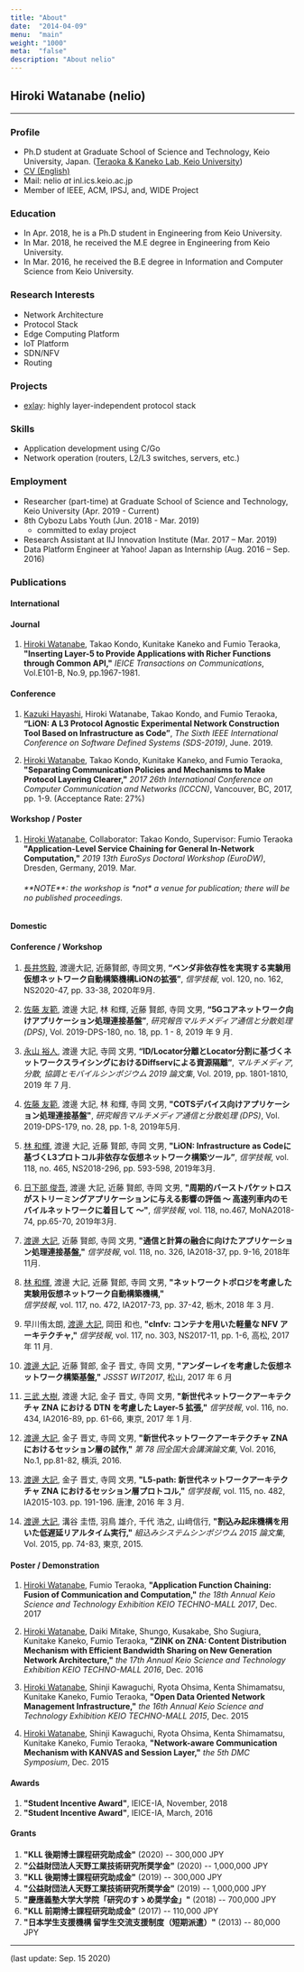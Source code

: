 ```yaml
---
title: "About"
date:  "2014-04-09"
menu:  "main"
weight: "1000"
meta:  "false"
description: "About nelio"
---
```


## Hiroki Watanabe (nelio)
* * *

### Profile
- Ph.D student at Graduate School of Science and Technology, Keio University, Japan.
([Teraoka & Kaneko Lab, Keio University](https://www.inl.ics.keio.ac.jp/))
- [CV (English)](https://negli0.github.io/cv.pdf)
- Mail: nelio *at* inl.ics.keio.ac.jp
- Member of IEEE, ACM, IPSJ, and, WIDE Project

### Education
- In Apr. 2018, he is a Ph.D student in Engineering from Keio University.
- In Mar. 2018, he received the M.E degree in Engineering from Keio University.
- In Mar. 2016, he received the B.E degree in Information and Computer Science from Keio University.

### Research Interests
- Network Architecture
- Protocol Stack
- Edge Computing Platform
- IoT Platform
- SDN/NFV
- Routing

### Projects
- [exlay](https://github.com/exlay): highly layer-independent protocol stack

### Skills
- Application development using C/Go
- Network operation (routers, L2/L3 switches, servers, etc.)

### Employment
- Researcher (part-time) at Graduate School of Science and Technology, Keio University (Apr. 2019 - Current)
- 8th Cybozu Labs Youth (Jun. 2018 - Mar. 2019)
	- committed to exlay project
- Research Assistant at IIJ Innovation Institute (Mar. 2017 – Mar. 2019)
- Data Platform Engineer at Yahoo! Japan as Internship (Aug. 2016 – Sep. 2016)

### Publications
#### International
#### Journal
1. <u>Hiroki Watanabe</u>, Takao Kondo, Kunitake Kaneko and Fumio Teraoka, 
	**"Inserting Layer-5 to Provide Applications with Richer Functions through Common API,"**
	*IEICE Transactions on Communications*, Vol.E101-B, No.9, pp.1967-1981.

#### Conference
1. <u>Kazuki Hayashi</u>, Hiroki Watanabe, Takao Kondo, and Fumio Teraoka,
	**“LiON: A L3 Protocol Agnostic Experimental Network Construction Tool Based on Infrastructure as Code”**, 
	*The Sixth IEEE International Conference on Software Defined Systems (SDS-2019)*, June. 2019.

1. <u>Hiroki Watanabe</u>, Takao Kondo, Kunitake Kaneko, and Fumio Teraoka, 
	**"Separating Communication Policies and Mechanisms to Make Protocol Layering Clearer,"**
	*2017 26th International Conference on Computer Communication and Networks (ICCCN)*, 
	Vancouver, BC, 2017, pp. 1-9. (Acceptance Rate: 27%)

#### Workshop / Poster
1. <u>Hiroki Watanabe</u>, Collaborator: Takao Kondo, Supervisor: Fumio Teraoka  
	**"Application-Level Service Chaining for General In-Network Computation,"**
	*2019 13th EuroSys Doctoral Workshop (EuroDW)*,
	Dresden, Germany, 2019. Mar.
	<h6>**NOTE**: the workshop is *not* a venue for publication; there will be no published proceedings.</h6>

#### Domestic 
#### Conference / Workshop
1. <u>長井悠毅</u>, 渡邊大記, 近藤賢郎, 寺岡文男,
       **“ベンダ非依存性を実現する実験用仮想ネットワーク自動構築機構LiONの拡張”**, 
	   *信学技報*, vol. 120, no. 162, NS2020-47, pp. 33-38, 2020年9月.

1. <u>佐藤 友範</u>, 渡邊 大記, 林 和輝, 近藤 賢郎, 寺岡 文男, 
	**“5Gコアネットワーク向けアプリケーション処理連接基盤”**, 
	*研究報告マルチメディア通信と分散処理 (DPS)*, Vol. 2019-DPS-180, no. 18, pp. 1 - 8, 2019 年 9 月.

1. <u>永山 裕人</u>, 渡邊 大記, 寺岡 文男, 
       **“ID/Locator分離とLocator分割に基づくネットワークスライシングにおけるDiffservによる資源隔離”**, 
	   *マルチメディア, 分散, 協調とモバイルシンポジウム 2019 論文集*, Vol. 2019, pp. 1801-1810, 2019 年 7 月.

1. <u>佐藤 友範</u>, 渡邊 大記, 林 和輝, 寺岡 文男, 
	**"COTSデバイス向けアプリケーション処理連接基盤"**, 
	*研究報告マルチメディア通信と分散処理 (DPS)*, Vol. 2019-DPS-179, no. 28, pp. 1-8, 2019年5月.

1. <u>林 和輝</u>, 渡邊 大記, 近藤 賢郎, 寺岡 文男,
	**"LiON: Infrastructure as Codeに基づくL3プロトコル非依存な仮想ネットワーク構築ツール”**, 
	*信学技報*, vol. 118, no. 465, NS2018-296, pp. 593-598, 2019年3月.

1. <u>日下部 俊吾</u>, 渡邊 大記, 近藤 賢郎, 寺岡 文男,
    **"周期的バーストパケットロスがストリーミングアプリケーションに与える影響の評価 
	～ 高速列車内のモバイルネットワークに着目して ～"**,
	*信学技報*, vol. 118, no.467, MoNA2018-74, pp.65-70, 2019年3月.

1. <u>渡邊 大記</u>, 近藤 賢郎, 寺岡 文男,
	**"通信と計算の融合に向けたアプリケーション処理連接基盤,"**
	*信学技報*, vol. 118, no. 326, IA2018-37, pp. 9-16, 2018年11月.

1. <u>林 和輝</u>, 渡邊 大記, 近藤 賢郎, 寺岡 文男, 
	**"ネットワークトポロジを考慮した実験用仮想ネットワーク自動構築機構,"**  
	*信学技報*, vol. 117, no. 472, IA2017-73, pp. 37-42, 栃木, 2018 年 3 月. 

1. 早川侑太朗, <u>渡邊 大記</u>, 岡田 和也, 
	**"clnfv: コンテナを用いた軽量な NFV アーキテクチャ,"**
	*信学技報*, vol. 117, no. 303, NS2017-11, pp. 1-6, 高松, 2017 年 11 月.

1. <u>渡邊 大記</u>, 近藤 賢郎, 金子 晋丈, 寺岡 文男, 
	**"アンダーレイを考慮した仮想ネットワーク構築基盤,"**
	*JSSST WIT2017*, 松山, 2017 年 6 月

1. <u>三武 大樹</u>, 渡邊 大記, 金子 晋丈, 寺岡 文男, 
	**"新世代ネットワークアーキテクチャ ZNA における DTN を考慮した Layer-5 拡張,"**
	*信学技報*, vol. 116, no. 434, IA2016-89, pp. 61-66, 東京, 2017 年 1 月.

1. <u>渡邊 大記</u>, 金子 晋丈, 寺岡 文男, 
	**"新世代ネットワークアーキテクチャ ZNA におけるセッション層の試作,"**
	*第 78 回全国大会講演論文集*, Vol. 2016, No.1, pp.81-82, 横浜, 2016.

1. <u>渡邊 大記</u>, 金子 晋丈, 寺岡 文男, 
	**"L5-path: 新世代ネットワークアーキテクチャ ZNA におけるセッション層プロトコル,"**
	*信学技報*, vol. 115, no. 482, IA2015-103. pp. 191-196. 唐津, 2016 年 3 月.

1. <u>渡邊 大記</u>, 溝谷 圭悟, 羽鳥 雄介, 千代 浩之, 山﨑信行, 
	**"割込み起床機構を用いた低遅延リアルタイム実行,"**
	*組込みシステムシンポジウム 2015 論文集*, Vol. 2015, pp. 74-83, 東京, 2015.

#### Poster / Demonstration
1. <u>Hiroki Watanabe</u>, Fumio Teraoka, 
	**"Application Function Chaining: Fusion of Communication and Computation,"**
   	*the 18th Annual Keio Science and Technology Exhibition KEIO TECHNO-MALL 2017*, Dec. 2017

1. <u>Hiroki Watanabe</u>, Daiki Mitake, Shungo, Kusakabe, Sho Sugiura, Kunitake Kaneko, Fumio Teraoka, 
	**"ZINK on ZNA: Content Distribution Mechanism with Efficient Bandwidth Sharing on New Generation Network Architecture,"**
   	*the 17th Annual Keio Science and Technology Exhibition KEIO TECHNO-MALL 2016*, Dec. 2016

1. <u>Hiroki Watanabe</u>, Shinji Kawaguchi, Ryota Ohsima, Kenta Shimamatsu, Kunitake Kaneko, Fumio Teraoka, 
	**"Open Data Oriented Network Management Infrastructure,"**
   	*the 16th Annual Keio Science and Technology Exhibition KEIO TECHNO-MALL 2015*, Dec. 2015

1. <u>Hiroki Watanabe</u>, Shinji Kawaguchi, Ryota Ohsima, Kenta Shimamatsu, Kunitake Kaneko, Fumio Teraoka, 
	**"Network-aware Communication Mechanism with KANVAS and Session Layer,"**
   	*the 5th DMC Symposium*, Dec. 2015

#### Awards
1. **"Student Incentive Award"**, IEICE-IA, November, 2018
1. **"Student Incentive Award"**, IEICE-IA, March, 2016

#### Grants
1. **"KLL 後期博士課程研究助成金"** (2020) -- 300,000 JPY
1. **"公益財団法人天野工業技術研究所奨学金"** (2020) -- 1,000,000 JPY
1. **"KLL 後期博士課程研究助成金"** (2019) -- 300,000 JPY
1. **"公益財団法人天野工業技術研究所奨学金"** (2019) -- 1,000,000 JPY
1. **"慶應義塾大学大学院「研究のすゝめ奨学金」"** (2018) -- 700,000 JPY
1. **"KLL 前期博士課程研究助成金"** (2017) -- 110,000 JPY
1. **"日本学生支援機構 留学生交流支援制度（短期派遣）"** (2013) -- 80,000 JPY

---
(last update: Sep. 15 2020)
